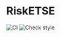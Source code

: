 # RiskETSE

![CI](https://github.com/ACMCMC/RiskETSE/workflows/CI/badge.svg) ![Check style](https://github.com/ACMCMC/RiskETSE/workflows/Check%20style/badge.svg)
